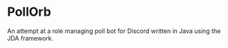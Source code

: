 # PollOrb
An attempt at a role managing poll bot for Discord written in Java using the JDA framework.
